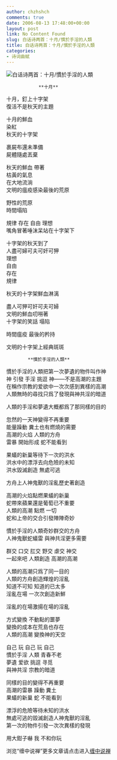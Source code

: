 ```yaml
---
author: chzhshch
comments: true
date: 2006-08-13 17:48:00+00:00
layout: post
link: No Content Found
slug: 白话诗两首：十月/慣於手淫的人類
title: 白话诗两首：十月/慣於手淫的人類
categories:
- 诗词曲赋
---
```


			

                                               

![白话诗两首：十月/慣於手淫的人類](http://simg.sinajs.cn/blog7style/images/common/sg_trans.gif)

                                               

                **十月**

十月，釘上十字架  
  復活不是秋天的主題

  
十月的鮮血  
      染紅  
        秋天的十字架

裹屍布還未準備  
        屍體隨處丟棄

  
秋天的鮮血 帶著  
     枯黃的氣息  
          在大地流淌  
文明的瘟疫感染最後的荒原

野性的荒原  
    時間塌陷

規律  存在 自由  理想  
嘴角冒著唾沫呆站在十字架下

  
十字架的秋天到了  
人盡可婦可夫可奸可狎  
             理想  
        自由  
   存在  
規律

  
秋天的十字架鮮血淋漓

盡人可狎可奸可夫可婦  
文明的鮮血叨嘮著  
十字架的笑話  塌陷

  
時間瘟疫  最後的矜持

文明的十字架上經典斑斑  

            **慣於手淫的人類**

慣於手淫的人類把第一次夢遺的物件叫作神  
神 引發 手淫 挑逗 神——不是高潮的主題  
在稱作宗教的爱欲中一次次感到異樣的高潮  
人類無時的尋找只爲了發現與神共淫的暗道

人類的手淫和夢遺大概都爲了那同樣的目的

忽然的一天神變得不再重要  
能量躁動  糞土也有燃燒的需要  
高潮的火焰  人類的方舟  
雷暴  開始形成 蛇不能看到

果蟻的新巢等待下一次的洪水  
洪水中的漂浮去向危險的未知  
洪水毀滅創造  無處可逃

方舟上人神鬼獸的淫亂歷史著創造

高潮的火焰點燃果蟻的新巢  
蛇帶來蘋果還是葡萄已不重要  
人類的高潮  點燃  一切  
蛇和上帝的交合引發陣陣奇妙

慣於手淫的人類奇妙群交的方舟  
人神鬼獸蛇蟻雷 與神共淫更多需要

群交 口交 肛交 野交 虐交 神交  
一起來吧  人類創造 高潮的高潮

人類的高潮只爲了同一目的  
人類的方舟創造輝煌的淫亂  
知道不可知  知道的已太多  
淫亂在場  一次次創造新鮮

  
淫亂的在場激揚在場的淫亂

方式變換  不動點的噩夢  
變換的成本在荒島也存在  
人類的高潮  變換神的天空

自己  玩 自己  玩  自己  
慣於手淫  人類  青春不老  
夢遺  爱欲 挑逗  寻觅  
與神共淫  宗教的暗道

  
同樣的目的變得不再重要  
高潮的雷暴 躁動 糞土   
果蟻的新巢 蛇 不能看到

  
漂浮的危險等待未知的洪水  
無處可逃的毀滅創造人神鬼獸的淫亂  
第一次的物件引發一次次異樣的發現

用大鉗子嚇 我 不和你玩

浏览“缠中说禅”更多文章请点击进入[缠中说禅](http://blog.sina.com.cn/m/chzhshch)
